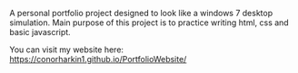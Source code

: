 A personal portfolio project designed to look like a windows 7 desktop simulation. Main purpose of this project is to practice writing html, css and basic javascript.

You can visit my website here: https://conorharkin1.github.io/PortfolioWebsite/
